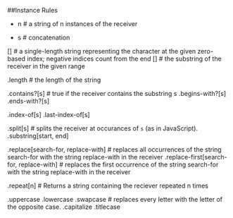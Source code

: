 ##Instance Rules

* n # a string of n instances of the receiver
+ s # concatenation

[<number>] # a single-length string representing the character at the given zero-based index; negative indices count from the end
[<range>] # the substring of the receiver in the given range

.length # the length of the string

.contains?[s] # true if the receiver contains the substring s
.begins-with?[s]
.ends-with?[s]

.index-of[s]
.last-index-of[s]

.split[s] # splits the receiver at occurances of <code>s</code> (as in JavaScript).
.substring[start, end]

.replace[search-for, replace-with] # replaces all occurrences of the string search-for with the string replace-with in the receiver
.replace-first[search-for, replace-with] # replaces the first occurrence of the string search-for with the string replace-with in the receiver

.repeat[n] # Returns a string containing the reciever repeated n times

.uppercase
.lowercase
.swapcase # replaces every letter with the letter of the opposite case.
.capitalize
.titlecase